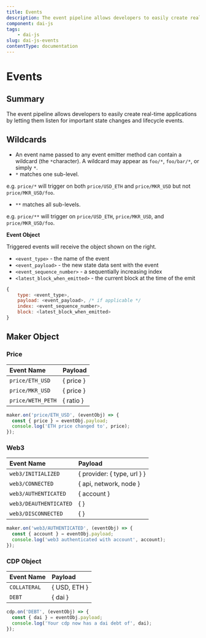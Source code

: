 ```yaml
---
title: Events
description: The event pipeline allows developers to easily create real-time applications by letting them listen for important state changes and lifecycle events.
component: dai-js
tags:
	- dai-js
slug: dai-js-events
contentType: documentation
---
```


# Events

## Summary

The event pipeline allows developers to easily create real-time applications by letting them listen for important state changes and lifecycle events.

## Wildcards

- An event name passed to any event emitter method can contain a wildcard \(the `*`character\). A wildcard may appear as `foo/*`, `foo/bar/*`, or simply `*`.
- `*` matches one sub-level.

e.g. `price/*` will trigger on both `price/USD_ETH` and `price/MKR_USD` but not `price/MKR_USD/foo`.

- `**` matches all sub-levels.

e.g. `price/**` will trigger on `price/USD_ETH`, `price/MKR_USD`, and `price/MKR_USD/foo`.

**Event Object**

Triggered events will receive the object shown on the right.

- `<event_type>` - the name of the event
- `<event_payload>` - the new state data sent with the event
- `<event_sequence_number>` - a sequentially increasing index
- `<latest_block_when_emitted>` - the current block at the time of the emit

```javascript
{
    type: <event_type>,
    payload: <event_payload>, /* if applicable */
    index: <event_sequence_number>,
    block: <latest_block_when_emitted>
}
```

## Maker Object

### Price

| Event Name        | Payload   |
| :---------------- | :-------- |
| `price/ETH_USD`   | { price } |
| `price/MKR_USD`   | { price } |
| `price/WETH_PETH` | { ratio } |

```javascript
maker.on('price/ETH_USD', (eventObj) => {
  const { price } = eventObj.payload;
  console.log('ETH price changed to', price);
});
```

### Web3

| Event Name             | Payload                     |
| :--------------------- | :-------------------------- |
| `web3/INITIALIZED`     | { provider: { type, url } } |
| `web3/CONNECTED`       | { api, network, node }      |
| `web3/AUTHENTICATED`   | { account }                 |
| `web3/DEAUTHENTICATED` | { }                         |
| `web3/DISCONNECTED`    | { }                         |

```javascript
maker.on('web3/AUTHENTICATED', (eventObj) => {
  const { account } = eventObj.payload;
  console.log('web3 authenticated with account', account);
});
```

### CDP Object

| Event Name   | Payload      |
| :----------- | :----------- |
| `COLLATERAL` | { USD, ETH } |
| `DEBT`       | { dai }      |

```javascript
cdp.on('DEBT', (eventObj) => {
  const { dai } = eventObj.payload;
  console.log('Your cdp now has a dai debt of', dai);
});
```
